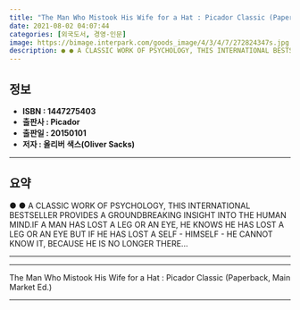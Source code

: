 ```yaml
---
title: "The Man Who Mistook His Wife for a Hat : Picador Classic (Paperback, Main Market Ed.)"
date: 2021-08-02 04:07:44
categories: [외국도서, 경영-인문]
image: https://bimage.interpark.com/goods_image/4/3/4/7/272824347s.jpg
description: ● ● A CLASSIC WORK OF PSYCHOLOGY, THIS INTERNATIONAL BESTSELLER PROVIDES A GROUNDBREAKING INSIGHT INTO THE HUMAN MIND.IF A MAN HAS LOST A LEG OR AN EYE, HE KN
---
```


## **정보**

- **ISBN : 1447275403**
- **출판사 : Picador**
- **출판일 : 20150101**
- **저자 : 올리버 색스(Oliver Sacks)**

------



## **요약**

●  ●  A CLASSIC WORK OF PSYCHOLOGY, THIS INTERNATIONAL BESTSELLER PROVIDES A GROUNDBREAKING INSIGHT INTO THE HUMAN MIND.IF A MAN HAS LOST A LEG OR AN EYE, HE KNOWS HE HAS LOST A LEG OR AN EYE BUT IF HE HAS LOST A SELF - HIMSELF - HE CANNOT KNOW IT, BECAUSE HE IS NO LONGER THERE... 

------



------


The Man Who Mistook His Wife for a Hat : Picador Classic (Paperback, Main Market Ed.) 

------


